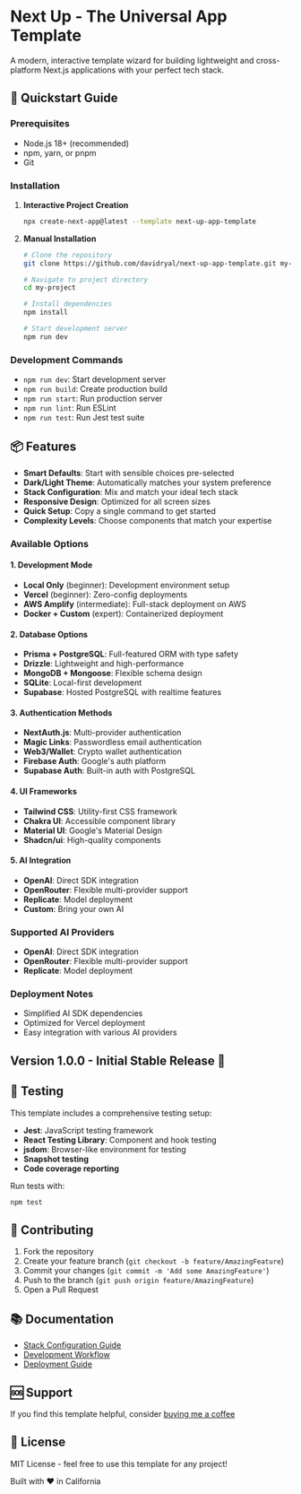 # Next Up - The Universal App Template

A modern, interactive template wizard for building lightweight and cross-platform Next.js applications with your perfect tech stack.

## 🚀 Quickstart Guide

### Prerequisites
- Node.js 18+ (recommended)
- npm, yarn, or pnpm
- Git

### Installation

1. **Interactive Project Creation**
   ```bash
   npx create-next-app@latest --template next-up-app-template
   ```

2. **Manual Installation**
   ```bash
   # Clone the repository
   git clone https://github.com/davidryal/next-up-app-template.git my-project
   
   # Navigate to project directory
   cd my-project
   
   # Install dependencies
   npm install
   
   # Start development server
   npm run dev
   ```

### Development Commands

- `npm run dev`: Start development server
- `npm run build`: Create production build
- `npm run start`: Run production server
- `npm run lint`: Run ESLint
- `npm run test`: Run Jest test suite

## 📦 Features

- **Smart Defaults**: Start with sensible choices pre-selected
- **Dark/Light Theme**: Automatically matches your system preference
- **Stack Configuration**: Mix and match your ideal tech stack
- **Responsive Design**: Optimized for all screen sizes
- **Quick Setup**: Copy a single command to get started
- **Complexity Levels**: Choose components that match your expertise

### Available Options

#### 1. Development Mode
- **Local Only** (beginner): Development environment setup
- **Vercel** (beginner): Zero-config deployments
- **AWS Amplify** (intermediate): Full-stack deployment on AWS
- **Docker + Custom** (expert): Containerized deployment

#### 2. Database Options
- **Prisma + PostgreSQL**: Full-featured ORM with type safety
- **Drizzle**: Lightweight and high-performance
- **MongoDB + Mongoose**: Flexible schema design
- **SQLite**: Local-first development
- **Supabase**: Hosted PostgreSQL with realtime features

#### 3. Authentication Methods
- **NextAuth.js**: Multi-provider authentication
- **Magic Links**: Passwordless email authentication
- **Web3/Wallet**: Crypto wallet authentication
- **Firebase Auth**: Google's auth platform
- **Supabase Auth**: Built-in auth with PostgreSQL

#### 4. UI Frameworks
- **Tailwind CSS**: Utility-first CSS framework
- **Chakra UI**: Accessible component library
- **Material UI**: Google's Material Design
- **Shadcn/ui**: High-quality components

#### 5. AI Integration
- **OpenAI**: Direct SDK integration
- **OpenRouter**: Flexible multi-provider support
- **Replicate**: Model deployment
- **Custom**: Bring your own AI

### Supported AI Providers
- **OpenAI**: Direct SDK integration
- **OpenRouter**: Flexible multi-provider support
- **Replicate**: Model deployment

### Deployment Notes
- Simplified AI SDK dependencies
- Optimized for Vercel deployment
- Easy integration with various AI providers

## Version 1.0.0 - Initial Stable Release 🚀

## 🧪 Testing

This template includes a comprehensive testing setup:
- **Jest**: JavaScript testing framework
- **React Testing Library**: Component and hook testing
- **jsdom**: Browser-like environment for testing
- **Snapshot testing**
- **Code coverage reporting**

Run tests with:
```bash
npm test
```

## 🤝 Contributing

1. Fork the repository
2. Create your feature branch (`git checkout -b feature/AmazingFeature`)
3. Commit your changes (`git commit -m 'Add some AmazingFeature'`)
4. Push to the branch (`git push origin feature/AmazingFeature`)
5. Open a Pull Request

## 📚 Documentation

- [Stack Configuration Guide](./docs/STACK_CONFIG.md)
- [Development Workflow](./docs/DEVELOPMENT.md)
- [Deployment Guide](./docs/DEPLOYMENT.md)

## 🆘 Support

If you find this template helpful, consider [buying me a coffee](https://buymeacoffee.com/gopug) 

## 📄 License

MIT License - feel free to use this template for any project!

Built with ❤️ in California